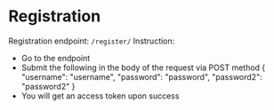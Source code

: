 # Registration
Registration endpoint: `/register/`
Instruction:
- Go to the endpoint
- Submit the following in the body of the request via POST method
	{
		"username": "username",
		"password": "password",
		"password2": "password2"
	}
- You will get an access token upon success